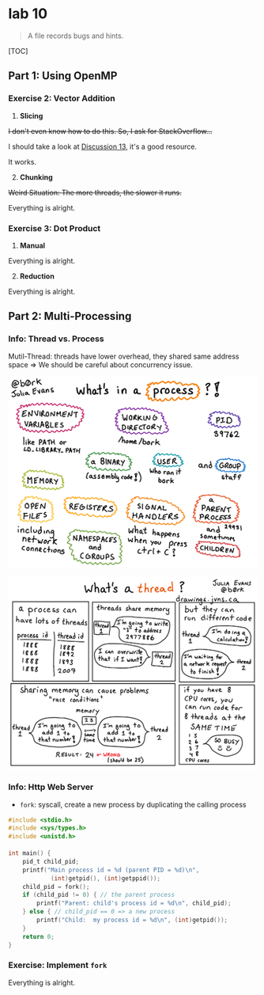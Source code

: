# lab 10

> A file records bugs and hints.

[TOC]

## Part 1: Using OpenMP

### Exercise 2: Vector Addition

1. **Slicing**

<s>I don't even know how to do this. So, I ask for StackOverflow...</s>

I should take a look at [Discussion 13](https://inst.eecs.berkeley.edu/~cs61c/su20/pdfs/discussions/disc13_sol.pdf), it's a good resource.

It works.

2. **Chunking**

<s>Weird Situation: The more threads, the slower it runs.</s>

Everything is alright.

### Exercise 3: Dot Product

1. **Manual**

Everything is alright.

2. **Reduction**

Everything is alright.

## Part 2: Multi-Processing

### Info: Thread vs. Process

Mutil-Thread: threads have lower overhead, they shared same address space => We should be careful about concurrency issue.

![process](./assets/process.png)

![threads](./assets/threads.png)

### Info: Http Web Server

* `fork`: syscall, create a new process by duplicating the calling process

```c
#include <stdio.h>
#include <sys/types.h>
#include <unistd.h>

int main() {
    pid_t child_pid;
    printf("Main process id = %d (parent PID = %d)\n",
            (int)getpid(), (int)getppid());
    child_pid = fork();
    if (child_pid != 0) { // the parent process
        printf("Parent: child's process id = %d\n", child_pid);
    } else { // child_pid == 0 => a new process
        printf("Child:  my process id = %d\n", (int)getpid());
    }
    return 0;
}
```

### Exercise: Implement `fork`

Everything is alright.
